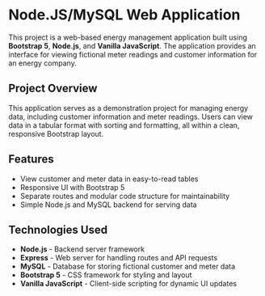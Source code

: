 # Node.JS/MySQL Web Application

This project is a web-based energy management application built using **Bootstrap 5**, **Node.js**, and **Vanilla JavaScript**. The application provides an interface for viewing fictional meter readings and customer information for an energy company.

## Project Overview

This application serves as a demonstration project for managing energy data, including customer information and meter readings. Users can view data in a tabular format with sorting and formatting, all within a clean, responsive Bootstrap layout.

## Features

- View customer and meter data in easy-to-read tables
- Responsive UI with Bootstrap 5
- Separate routes and modular code structure for maintainability
- Simple Node.js and MySQL backend for serving data

## Technologies Used

- **Node.js** - Backend server framework
- **Express** - Web server for handling routes and API requests
- **MySQL** - Database for storing fictional customer and meter data
- **Bootstrap 5** - CSS framework for styling and layout
- **Vanilla JavaScript** - Client-side scripting for dynamic UI updates
